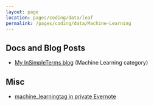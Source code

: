 ```yaml
---
layout: page
location: pages/coding/data/leaf
permalink: /pages/coding/data/Machine-Learning
---
```


## Docs and Blog Posts

- [My InSimpleTerms blog](https://insimpleterms.blog/category/machine-learning) (Machine Learning category)


## Misc

- [machine_learningtag in private Evernote](https://www.evernote.com/client/web?login=true#?an=true&n=49ef15a4-401b-413a-b69a-2c066642ef7b&query=tag%1Fmachine_learning%1FtagGuid%3Abdc2a857-2c38-4f9b-8210-b97887029980%1Eview%3AVIEW%2FALL_NOTES&)
